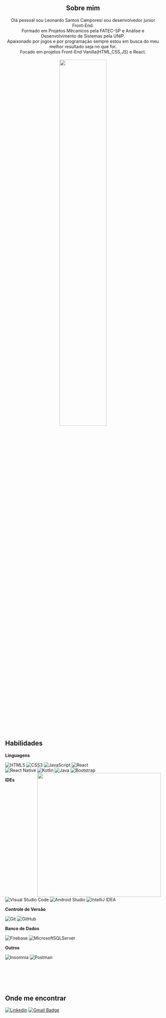 <section align="center">
<h1>Sobre mim</h1>
Olá pessoal sou Leonardo Santos Camporesi sou desenvolvedor junior Front-End.<br>
Formado em Projetos Mêcanicos pela FATEC-SP e Análise e Desenvolvimento de Sistemas pela UNIP.<br>
Apaixonado por jogos e por programação sempre estou em busca do meu melhor resultado seja no que for.<br>
Focado em projetos Front-End Vanilla(HTML,CSS,JS) e React.<br><br>
</section>
<div align="center">
<a align="center" href="https://github.com/leoinstorm" title="Perfil Leonardo">
  <img width=55% align="center"  src="https://github-readme-streak-stats.herokuapp.com?user=leoinstorm&theme=dark&mode=weekly&locale=pt-br" /><br><br>

</a>
</div>

<div>
  
## Habilidades

**Linguagens**
  
![HTML5](https://img.shields.io/badge/html5-%23E34F26.svg?style=for-the-badge&logo=html5&logoColor=white)
![CSS3](https://img.shields.io/badge/css3-%231572B6.svg?style=for-the-badge&logo=css3&logoColor=white)
![JavaScript](https://img.shields.io/badge/javascript-%23323330.svg?style=for-the-badge&logo=javascript&logoColor=%23F7DF1E)
![React](https://img.shields.io/badge/react-%2320232a.svg?style=for-the-badge&logo=react&logoColor=%2361DAFB)<br>
![React Native](https://img.shields.io/badge/react_native-%2320232a.svg?style=for-the-badge&logo=react&logoColor=%2361DAFB)
![Kotlin](https://img.shields.io/badge/kotlin-%237F52FF.svg?style=for-the-badge&logo=kotlin&logoColor=white)
![Java](https://img.shields.io/badge/java-%23ED8B00.svg?style=for-the-badge&logo=openjdk&logoColor=white)
![Bootstrap](https://img.shields.io/badge/bootstrap-%238511FA.svg?style=for-the-badge&logo=bootstrap&logoColor=white)
<img min-width="400px" max-width="400px" width="400px" align="right" src="https://github-readme-stats.vercel.app/api/top-langs/?username=leoinstorm&layout=donut&theme=dark&locale=pt-br" />

**IDEs**

![Visual Studio Code](https://img.shields.io/badge/Visual%20Studio%20Code-0078d7.svg?style=for-the-badge&logo=visual-studio-code&logoColor=white)
![Android Studio](https://img.shields.io/badge/android%20studio-346ac1?style=for-the-badge&logo=android%20studio&logoColor=white)
![IntelliJ IDEA](https://img.shields.io/badge/IntelliJIDEA-000000.svg?style=for-the-badge&logo=intellij-idea&logoColor=white)

**Controle de Versão**

![Git](https://img.shields.io/badge/git-%23F05033.svg?style=for-the-badge&logo=git&logoColor=white)
![GitHub](https://img.shields.io/badge/github-%23121011.svg?style=for-the-badge&logo=github&logoColor=white)

**Banco de Dados**

![Firebase](https://img.shields.io/badge/firebase-a08021?style=for-the-badge&logo=firebase&logoColor=ffcd34)
![MicrosoftSQLServer](https://img.shields.io/badge/Microsoft%20SQL%20Server-CC2927?style=for-the-badge&logo=microsoft%20sql%20server&logoColor=white)

**Outros**

![Insomnia](https://img.shields.io/badge/Insomnia-black?style=for-the-badge&logo=insomnia&logoColor=5849BE)
![Postman](https://img.shields.io/badge/Postman-FF6C37?style=for-the-badge&logo=postman&logoColor=white)

</div>

<br><br><br><br>

## Onde me encontrar

[![Linkedin](https://img.shields.io/badge/-LeonardoCamporesi-blue?style=flat-square&logo=Linkedin&logoColor=white&link=https://www.linkedin.com/in/leonardo-camporesi/)](https://www.linkedin.com/in/leonardo-camporesi/)
[![Gmail Badge](https://img.shields.io/badge/-leo.camporesi@hotmail.com-006bed?style=flat-square&logo=Gmail&logoColor=white&link=mailto:leo.camporesi@hotmail.com)](mailto:leo.camporesi@hotmail.com)


